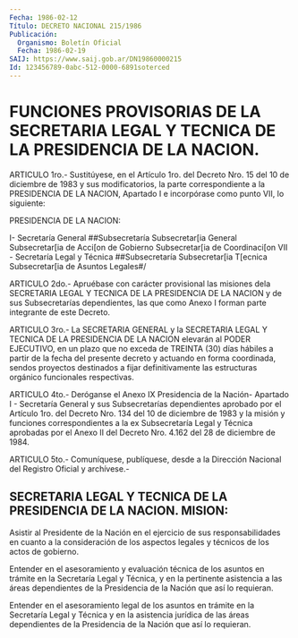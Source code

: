 ```yaml
---
Fecha: 1986-02-12
Título: DECRETO NACIONAL 215/1986
Publicación:
  Organismo: Boletín Oficial
  Fecha: 1986-02-19
SAIJ: https://www.saij.gob.ar/DN19860000215
Id: 123456789-0abc-512-0000-6891soterced
---
```

# FUNCIONES PROVISORIAS DE LA SECRETARIA LEGAL Y TECNICA DE LA PRESIDENCIA DE LA NACION.

<a id="1"></a>
ARTICULO  1ro.-  Sustitúyese,  en el Artículo 1ro. del Decreto Nro. 15 del 10 de diciembre de 1983 y  sus modificatorios, la parte correspondiente  a  la  PRESIDENCIA  DE  LA NACION,  Apartado  I  e incorpórase como punto VII, lo siguiente:

PRESIDENCIA DE LA NACION:

I- Secretaría General ##Subsecretaría Subsecretar[ia General Subsecretar[ia de Acci[on de Gobierno Subsecretar[ia de Coordinaci[on VII - Secretaría Legal y Técnica ##Subsecretaría Subsecretar[ia T[ecnica Subsecretar[ia de Asuntos Legales#/

<a id="2"></a>
ARTICULO 2do.- Apruébase con carácter provisional las misiones dela SECRETARIA  LEGAL  Y  TECNICA DE LA PRESIDENCIA DE LA NACION y de sus Subsecretarías dependientes,  las  que  como  Anexo I forman parte integrante de este Decreto.

<a id="3"></a>
ARTICULO  3ro.-  La SECRETARIA GENERAL y la SECRETARIA LEGAL Y TECNICA  DE  LA  PRESIDENCIA    DE  LA  NACION  elevarán  al  PODER EJECUTIVO, en un plazo que no exceda  de  TREINTA (30) días hábiles a  partir  de  la fecha del presente decreto y  actuando  en  forma coordinada, sendos  proyectos  destinados  a  fijar definitivamente las estructuras orgánico funcionales respectivas.

<a id="4"></a>
ARTICULO 4to.- Deróganse el Anexo IX Presidencia de la Nación- Apartado  I  - Secretaría General y sus Subsecretarías dependientes aprobado por el  Artículo  1ro.  del  Decreto  Nro.  134  del 10 de diciembre de 1983 y la misión y funciones correspondientes  a la ex Subsecretaría  Legal  y  Técnica  aprobadas  por  el  Anexo  II del Decreto Nro. 4.162 del 28 de diciembre de 1984.

<a id="5"></a>
ARTICULO  5to.-  Comuníquese, publíquese, desde a la Dirección Nacional del Registro Oficial y archívese.-

## SECRETARIA  LEGAL  Y  TECNICA  DE  LA PRESIDENCIA DE LA NACION. MISION:

Asistir  al  Presidente  de  la  Nación en el ejercicio de sus responsabilidades  en  cuanto a la consideración  de  los  aspectos legales y técnicos de los actos de gobierno.

Entender  en  el  asesoramiento  y  evaluación  técnica de los asuntos  en  trámite  en  la  Secretaría Legal y Técnica, y  en  la pertinente asistencia a las áreas  dependientes  de  la Presidencia de la Nación que así lo requieran.

Entender en el asesoramiento legal de los asuntos en trámite en la Secretaría  Legal  y  Técnica y en la asistencia jurídica de las áreas  dependientes de la Presidencia  de  la  Nación  que  así  lo requieran.